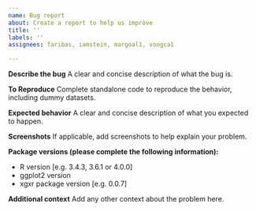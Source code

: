```yaml
---
name: Bug report
about: Create a report to help us improve
title: ''
labels: ''
assignees: faribas, iamstein, margoal1, vongca1

---
```


**Describe the bug**
A clear and concise description of what the bug is.

**To Reproduce**
Complete standalone code to reproduce the behavior, including dummy datasets.

**Expected behavior**
A clear and concise description of what you expected to happen.

**Screenshots**
If applicable, add screenshots to help explain your problem.

**Package versions (please complete the following information):**
 - R version [e.g. 3.4.3, 3.6.1 or 4.0.0]
 - ggplot2 version
 - xgxr package version [e.g. 0.0.7]

**Additional context**
Add any other context about the problem here.
